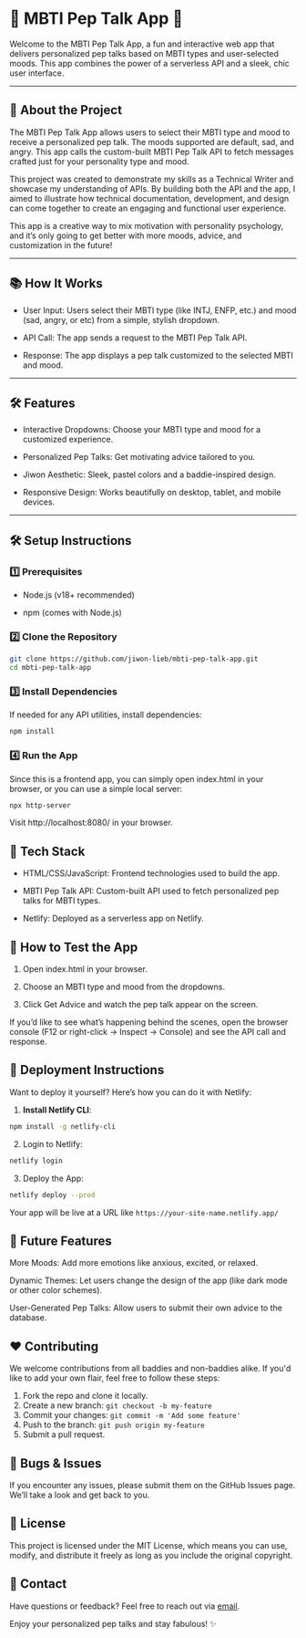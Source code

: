 # 🌟 **MBTI Pep Talk App** 🌟

Welcome to the MBTI Pep Talk App, a fun and interactive web app that delivers personalized pep talks based on MBTI types and user-selected moods. This app combines the power of a serverless API and a sleek, chic user interface.

---

## 🚀 **About the Project**

The MBTI Pep Talk App allows users to select their MBTI type and mood to receive a personalized pep talk. The moods supported are default, sad, and angry. This app calls the custom-built MBTI Pep Talk API to fetch messages crafted just for your personality type and mood.

This project was created to demonstrate my skills as a Technical Writer and showcase my understanding of APIs. By building both the API and the app, I aimed to illustrate how technical documentation, development, and design can come together to create an engaging and functional user experience.

This app is a creative way to mix motivation with personality psychology, and it’s only going to get better with more moods, advice, and customization in the future!

---

## 📚 **How It Works**

- User Input: Users select their MBTI type (like INTJ, ENFP, etc.) and mood (sad, angry, or etc) from a simple, stylish dropdown.

- API Call: The app sends a request to the MBTI Pep Talk API.

- Response: The app displays a pep talk customized to the selected MBTI and mood.

---

## 🛠️ **Features**

- Interactive Dropdowns: Choose your MBTI type and mood for a customized experience.

- Personalized Pep Talks: Get motivating advice tailored to you.

- Jiwon Aesthetic: Sleek, pastel colors and a baddie-inspired design.

- Responsive Design: Works beautifully on desktop, tablet, and mobile devices.

---

## 🛠️ **Setup Instructions**

### 1️⃣ Prerequisites

- Node.js (v18+ recommended)

- npm (comes with Node.js)

### 2️⃣ Clone the Repository

```bash
git clone https://github.com/jiwon-lieb/mbti-pep-talk-app.git
cd mbti-pep-talk-app
```

### 3️⃣ Install Dependencies

If needed for any API utilities, install dependencies:

```bash
npm install
```

### 4️⃣ Run the App

Since this is a frontend app, you can simply open index.html in your browser, or you can use a simple local server:

```bash
npx http-server
```

Visit http://localhost:8080/ in your browser.

## 🔧 **Tech Stack**

- HTML/CSS/JavaScript: Frontend technologies used to build the app.

- MBTI Pep Talk API: Custom-built API used to fetch personalized pep talks for MBTI types.

- Netlify: Deployed as a serverless app on Netlify.

## 🧪 **How to Test the App**

1. Open index.html in your browser.

2. Choose an MBTI type and mood from the dropdowns.

3. Click Get Advice and watch the pep talk appear on the screen.

If you’d like to see what’s happening behind the scenes, open the browser console (F12 or right-click -> Inspect -> Console) and see the API call and response.

## 🚀 **Deployment Instructions**

Want to deploy it yourself? Here’s how you can do it with Netlify:

1. **Install Netlify CLI**:
```bash
npm install -g netlify-cli
```

2. Login to Netlify:
```bash
netlify login
```

3. Deploy the App:
```bash
netlify deploy --prod
```

Your app will be live at a URL like `https://your-site-name.netlify.app/`

## 🎉 **Future Features**

More Moods: Add more emotions like anxious, excited, or relaxed.

Dynamic Themes: Let users change the design of the app (like dark mode or other color schemes).

User-Generated Pep Talks: Allow users to submit their own advice to the database.

## ❤️ **Contributing**

We welcome contributions from all baddies and non-baddies alike. If you'd like to add your own flair, feel free to follow these steps:

1. Fork the repo and clone it locally.
2. Create a new branch: `git checkout -b my-feature`
3. Commit your changes: `git commit -m 'Add some feature'`
4. Push to the branch: `git push origin my-feature`
5. Submit a pull request.

## 🐛 **Bugs & Issues**

If you encounter any issues, please submit them on the GitHub Issues page. We’ll take a look and get back to you.

## 📜 **License**

This project is licensed under the MIT License, which means you can use, modify, and distribute it freely as long as you include the original copyright.

## 💌 **Contact**

Have questions or feedback? Feel free to reach out via [email](mailto:contact@jiwonkwak.co).

Enjoy your personalized pep talks and stay fabulous! ✨

